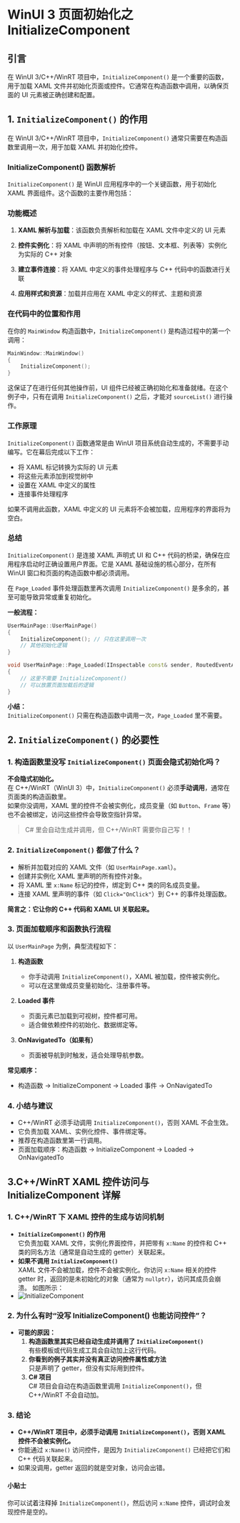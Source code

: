 ﻿# WinUI 3 页面初始化之 InitializeComponent

## 引言
在 WinUI 3/C++/WinRT 项目中，`InitializeComponent()` 是一个重要的函数，用于加载 XAML 文件并初始化页面或控件。它通常在构造函数中调用，以确保页面的 UI 元素被正确创建和配置。

## 1. `InitializeComponent()` 的作用
在 WinUI 3/C++/WinRT 项目中，`InitializeComponent()` 通常只需要在构造函数里调用一次，用于加载 XAML 并初始化控件。

### InitializeComponent() 函数解析

`InitializeComponent()` 是 WinUI 应用程序中的一个关键函数，用于初始化 XAML 界面组件。这个函数的主要作用包括：

### 功能概述

1. **XAML 解析与加载**：该函数负责解析和加载在 XAML 文件中定义的 UI 元素

2. **控件实例化**：将 XAML 中声明的所有控件（按钮、文本框、列表等）实例化为实际的 C++ 对象

3. **建立事件连接**：将 XAML 中定义的事件处理程序与 C++ 代码中的函数进行关联

4. **应用样式和资源**：加载并应用在 XAML 中定义的样式、主题和资源

### 在代码中的位置和作用

在你的 `MainWindow` 构造函数中，`InitializeComponent()` 是构造过程中的第一个调用：

```cpp
MainWindow::MainWindow()
{
    InitializeComponent();
}
```

这保证了在进行任何其他操作前，UI 组件已经被正确初始化和准备就绪。在这个例子中，只有在调用 `InitializeComponent()` 之后，才能对 `sourceList()` 进行操作。

### 工作原理

`InitializeComponent()` 函数通常是由 WinUI 项目系统自动生成的，不需要手动编写。它在幕后完成以下工作：

- 将 XAML 标记转换为实际的 UI 元素
- 将这些元素添加到视觉树中
- 设置在 XAML 中定义的属性
- 连接事件处理程序

如果不调用此函数，XAML 中定义的 UI 元素将不会被加载，应用程序的界面将为空白。

### 总结

`InitializeComponent()` 是连接 XAML 声明式 UI 和 C++ 代码的桥梁，确保在应用程序启动时正确设置用户界面。它是 XAML 基础设施的核心部分，在所有 WinUI 窗口和页面的构造函数中都必须调用。

在 `Page_Loaded` 事件处理函数里再次调用 `InitializeComponent()` 是多余的，甚至可能导致异常或重复初始化。  

**一般流程：**

```cpp
UserMainPage::UserMainPage()
{
    InitializeComponent(); // 只在这里调用一次
    // 其他初始化逻辑
}

void UserMainPage::Page_Loaded(IInspectable const& sender, RoutedEventArgs const& e)
{
    // 这里不需要 InitializeComponent()
    // 可以放置页面加载后的逻辑
}
```

**小结：**  
`InitializeComponent()` 只需在构造函数中调用一次，`Page_Loaded` 里不需要。

## 2. `InitializeComponent()` 的必要性

### 1. 构造函数里没写 `InitializeComponent()` 页面会隐式初始化吗？

**不会隐式初始化。**  
在 C++/WinRT（WinUI 3）中，`InitializeComponent()` 必须**手动调用**，通常在页面类的构造函数里。  
如果你没调用，XAML 里的控件不会被实例化，成员变量（如 `Button`、`Frame` 等）也不会被绑定，访问这些控件会导致空指针异常。

> C# 里会自动生成并调用，但 C++/WinRT 需要你自己写！！



### 2. `InitializeComponent()` 都做了什么？

- 解析并加载对应的 XAML 文件（如 `UserMainPage.xaml`）。
- 创建并实例化 XAML 里声明的所有控件对象。
- 将 XAML 里 `x:Name` 标记的控件，绑定到 C++ 类的同名成员变量。
- 连接 XAML 里声明的事件（如 `Click="OnClick"`）到 C++ 的事件处理函数。

**简言之：它让你的 C++ 代码和 XAML UI 关联起来。**



### 3. 页面加载顺序和函数执行流程

以 `UserMainPage` 为例，典型流程如下：

1. **构造函数**  
   - 你手动调用 `InitializeComponent()`，XAML 被加载，控件被实例化。
   - 可以在这里做成员变量初始化、注册事件等。

2. **Loaded 事件**  
   - 页面元素已加载到可视树，控件都可用。
   - 适合做依赖控件的初始化、数据绑定等。

3. **OnNavigatedTo（如果有）**  
   - 页面被导航到时触发，适合处理导航参数。

**常见顺序：**
- 构造函数 → InitializeComponent → Loaded 事件 → OnNavigatedTo



### 4. 小结与建议

- C++/WinRT 必须手动调用 `InitializeComponent()`，否则 XAML 不会生效。
- 它负责加载 XAML、实例化控件、事件绑定等。
- 推荐在构造函数里第一行调用。
- 页面加载顺序：构造函数 → InitializeComponent → Loaded → OnNavigatedTo


## 3.C++/WinRT XAML 控件访问与 InitializeComponent 详解

### 1. C++/WinRT 下 XAML 控件的生成与访问机制

- **`InitializeComponent()` 的作用**  
  它负责加载 XAML 文件，实例化界面控件，并把带有 `x:Name` 的控件和 C++ 类的同名方法（通常是自动生成的 getter）关联起来。
- **如果不调用 `InitializeComponent()`**  
  XAML 文件不会被加载，控件不会被实例化。你访问 `x:Name` 相关的控件 getter 时，返回的是未初始化的对象（通常为 `nullptr`），访问其成员会崩溃。
  如图所示：
- ![InitializeComponent](https://cdn.jsdelivr.net/gh/hoshiizumiya/images/withoutinitializeComponetresult.png)


### 2. 为什么有时“没写 InitializeComponent() 也能访问控件”？

- **可能的原因：**
  1. **构造函数里其实已经自动生成并调用了 `InitializeComponent()`**  
     有些模板或代码生成工具会自动加上这行代码。
  2. **你看到的例子其实并没有真正访问控件属性或方法**  
     只是声明了 getter，但没有实际用到控件。
  3. **C# 项目**  
     C# 项目会自动在构造函数里调用 `InitializeComponent()`，但 C++/WinRT 不会自动加。


### 3. 结论

- **C++/WinRT 项目中，必须手动调用 `InitializeComponent()`，否则 XAML 控件不会被实例化。**
- 你能通过 `x:Name()` 访问控件，是因为 `InitializeComponent()` 已经把它们和 C++ 代码关联起来。
- 如果没调用，getter 返回的就是空对象，访问会出错。

#### 小贴士

你可以试着注释掉 `InitializeComponent()`，然后访问 `x:Name` 控件，调试时会发现控件是空的。